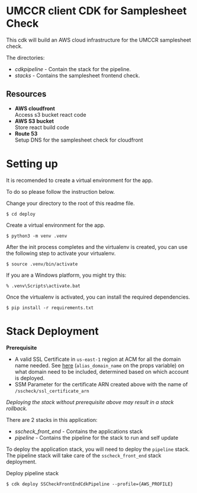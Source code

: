 # UMCCR client CDK for Samplesheet Check

This cdk will build an AWS cloud infrastructure for the UMCCR samplesheet check. 


The directories:
- *cdkpipeline* - Contain the stack for the pipeline.
- *stacks* - Contains the samplesheet frontend check.

## Resources

- **AWS cloudfront**  
    Access s3 bucket react code
- **AWS S3 bucket**  
    Store react build code
- **Route 53**  
    Setup DNS for the samplesheet check for cloudfront

# Setting up

It is recomended to create a virtual environment for the app.

To do so please follow the instruction below.

Change your directory to the root of this readme file.
```
$ cd deploy
```
Create a virtual environment for the app.
```
$ python3 -m venv .venv
```

After the init process completes and the virtualenv is created, you can use the following
step to activate your virtualenv.

```
$ source .venv/bin/activate
```

If you are a Windows platform, you might try this:

```
% .venv\Scripts\activate.bat
```
Once the virtualenv is activated, you can install the required dependencies.

```
$ pip install -r requirements.txt
```


# Stack Deployment

**Prerequisite**
- A valid SSL Certificate in `us-east-1` region at ACM for all the domain name needed. See [here](app.py#L39) (`alias_domain_name` on the props variable) on what domain need to be included, determined based on which account is deployed.
- SSM Parameter for the certificate ARN created above with the name of `/sscheck/ssl_certificate_arn`

_Deploying the stack without prerequisite above may result in a stack rollback._

There are 2 stacks in this application:
- *sscheck_front_end* - Contains the applications stack
- *pipeline* - Contains the pipeline for the stack to run and self update

To deploy the application stack, you will need to deploy the `pipeline` stack. The pipeline stack will take care of the `sscheck_front_end` stack deployment.

Deploy pipeline stack
```
$ cdk deploy SSCheckFrontEndCdkPipeline --profile={AWS_PROFILE}
```
